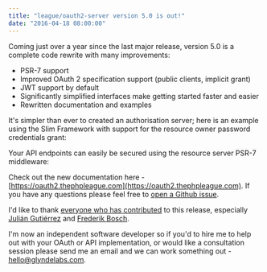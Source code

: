 ```yaml
---
title: "league/oauth2-server version 5.0 is out!"
date: "2016-04-18 08:00:00"
---
```


Coming just over a year since the last major release, version 5.0 is a complete code rewrite with many improvements:

* PSR-7 support
* Improved OAuth 2 specification support (public clients, implicit grant)
* JWT support by default
* Significantly simplified interfaces make getting started faster and easier
* Rewritten documentation and examples

It's simpler than ever to created an authorisation server; here is an example using the Slim Framework with support for the resource owner password credentials grant:

<script src="https://gist.github.com/alexbilbie/1f19a3cc5dbfc08fc822ad00490cd78c.js"></script>


Your API endpoints can easily be secured using the resource server PSR-7 middleware:

<script src="https://gist.github.com/alexbilbie/face0c52f60c621edd301c2be5c0f1a8.js"></script>

Check out the new documentation here - [https://oauth2.thephpleague.com](https://oauth2.thephpleague.com). If you have any questions please feel free to [open a Github issue](https://github.com/thephpleague/oauth2-server/issues/new).

I'd like to thank [everyone who has contributed](https://github.com/thephpleague/oauth2-server/graphs/contributors?from=2015-08-02&to=2016-04-18&type=c) to this release, especially [Julián Gutiérrez](https://github.com/juliangut) and [Frederik Bosch](https://github.com/frederikbosch).

I'm now an independent software developer so if you'd to hire me to help out with your OAuth or API implementation, or would like a consultation session please send me an email and we can work something out - [hello@glyndelabs.com](mailto:hello@glyndelabs.com).
